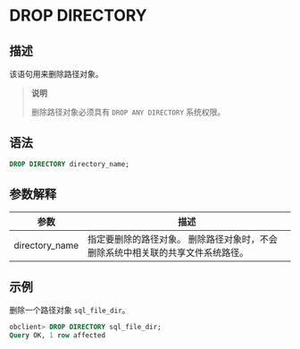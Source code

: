 # DROP DIRECTORY

## 描述

该语句用来删除路径对象。

>**说明**
>
>删除路径对象必须具有 `DROP ANY DIRECTORY` 系统权限。

## 语法

```sql
DROP DIRECTORY directory_name;
```

## 参数解释

|       参数       |                            描述                            |
|----------------|----------------------------------------------------------|
| directory_name | 指定要删除的路径对象。 删除路径对象时，不会删除系统中相关联的共享文件系统路径。 |

## 示例

删除一个路径对象 `sql_file_dir`。

```sql
obclient> DROP DIRECTORY sql_file_dir;
Query OK, 1 row affected
```
